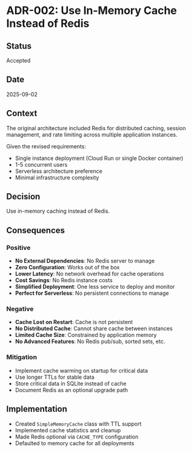 # ADR-002: Use In-Memory Cache Instead of Redis

## Status
Accepted

## Date
2025-09-02

## Context
The original architecture included Redis for distributed caching, session management, and rate limiting across multiple application instances.

Given the revised requirements:
- Single instance deployment (Cloud Run or single Docker container)
- 1-5 concurrent users
- Serverless architecture preference
- Minimal infrastructure complexity

## Decision
Use in-memory caching instead of Redis.

## Consequences

### Positive
- **No External Dependencies**: No Redis server to manage
- **Zero Configuration**: Works out of the box
- **Lower Latency**: No network overhead for cache operations
- **Cost Savings**: No Redis instance costs
- **Simplified Deployment**: One less service to deploy and monitor
- **Perfect for Serverless**: No persistent connections to manage

### Negative
- **Cache Lost on Restart**: Cache is not persistent
- **No Distributed Cache**: Cannot share cache between instances
- **Limited Cache Size**: Constrained by application memory
- **No Advanced Features**: No Redis pub/sub, sorted sets, etc.

### Mitigation
- Implement cache warming on startup for critical data
- Use longer TTLs for stable data
- Store critical data in SQLite instead of cache
- Document Redis as an optional upgrade path

## Implementation
- Created `SimpleMemoryCache` class with TTL support
- Implemented cache statistics and cleanup
- Made Redis optional via `CACHE_TYPE` configuration
- Defaulted to memory cache for all deployments
